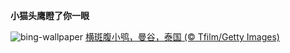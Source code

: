 
**小猫头鹰瞪了你一眼**

![bing-wallpaper](https://www.bing.com/th?id=OHR.SpottedOwlet_ZH-CN0841935587_1920x1080.jpg)
[横斑腹小鸮，曼谷，泰国 (© Tfilm/Getty Images)](https://www.bing.com/search?q=%E6%A8%AA%E6%96%91%E8%85%B9%E5%B0%8F%E9%B8%AE&amp;form=hpcapt&amp;mkt=zh-cn)
  